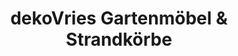---
title: "dekoVries Gartenmöbel & Strandkörbe"
url: /detern/dekovries-gartenmoebel-und-strandkoerbe/
shop: Möbel
---